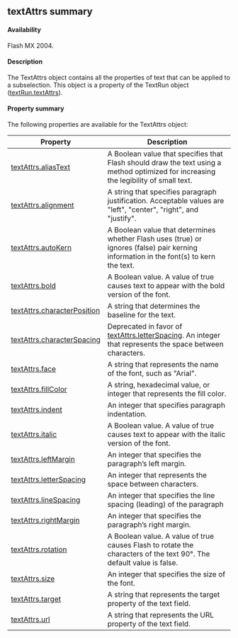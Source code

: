 ## textAttrs summary

#### Availability

Flash MX 2004.

#### Description

The TextAttrs object contains all the properties of text that can be applied to a subselection. This object is a property of the TextRun object ([textRun.textAttrs](../TextRun_object/textRun.md)).

#### Property summary

The following properties are available for the TextAttrs object:

| **Property** | **Description** |
| --- | --- |
| [textAttrs.aliasText](../TextAttrs_object/textAttrs.md) | A Boolean value that specifies that Flash should draw the text using a method optimized for increasing the legibility of small text. |
| [textAttrs.alignment](../TextAttrs_object/textAttr1.md) | A string that specifies paragraph justification. Acceptable values are "left", "center", "right", and "justify". |
| [textAttrs.autoKern](../TextAttrs_object/textAttr2.md) | A Boolean value that determines whether Flash uses (true) or ignores (false) pair kerning information in the font(s) to kern the text. |
| [textAttrs.bold](../TextAttrs_object/textAttr3.md) | A Boolean value. A value of true causes text to appear with the bold version of the font. |
| [textAttrs.characterPosition](../TextAttrs_object/textAttr4.md) | A string that determines the baseline for the text. |
| [textAttrs.characterSpacing](../TextAttrs_object/textAttr5.md) | Deprecated in favor of [textAttrs.letterSpacing](../TextAttrs_object/textAtt11.md). An integer that represents the space between characters. |
| [textAttrs.face](../TextAttrs_object/textAttr6.md) | A string that represents the name of the font, such as "Arial". |
| [textAttrs.fillColor](../TextAttrs_object/textAttr7.md) | A string, hexadecimal value, or integer that represents the fill color. |
| [textAttrs.indent](../TextAttrs_object/textAttr8.md) | An integer that specifies paragraph indentation. |
| [textAttrs.italic](../TextAttrs_object/textAttr9.md) | A Boolean value. A value of true causes text to appear with the italic version of the font. |
| [textAttrs.leftMargin](../TextAttrs_object/textAtt10.md) | An integer that specifies the paragraph’s left margin. |
| [textAttrs.letterSpacing](../TextAttrs_object/textAtt11.md) | An integer that represents the space between characters. |
| [textAttrs.lineSpacing](../TextAttrs_object/textAtt12.md) | An integer that specifies the line spacing (leading) of the paragraph |
| [textAttrs.rightMargin](../TextAttrs_object/textAtt13.md) | An integer that specifies the paragraph’s right margin. |
| [textAttrs.rotation](../TextAttrs_object/textAtt14.md) | A Boolean value. A value of true causes Flash to rotate the characters of the text 90°. The default value is false. |
| [textAttrs.size](../TextAttrs_object/textAtt15.md) | An integer that specifies the size of the font. |
| [textAttrs.target](../TextAttrs_object/textAtt16.md) | A string that represents the target property of the text field. |
| [textAttrs.url](../TextAttrs_object/textAtt17.md) | A string that represents the URL property of the text field. |
